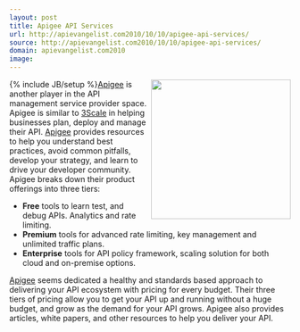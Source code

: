 ```yaml
---
layout: post
title: Apigee API Services
url: http://apievangelist.com2010/10/10/apigee-api-services/
source: http://apievangelist.com2010/10/10/apigee-api-services/
domain: apievangelist.com2010
image: 
---
```

{% include JB/setup %}<img src="http://kinlane-productions.s3.amazonaws.com/api-evangelist/apigee-logo.jpg"  width="250" align="right" /><a href="http://www.apigee.com">Apigee</a> is another player in the API management service provider space. Apigee is similar to <a href="http://www.mashery.com%3EMashery%3C/a%3E%20and%20%3Ca%20href=">3Scale</a> in helping businesses plan, deploy and manage their API.
<a href="http://www.apigee.com">Apigee</a> provides resources to help you understand best practices, avoid common pitfalls, develop your strategy, and learn to drive your developer community.
Apigee breaks down their product offerings into three tiers:
<ul>
     <li>
          <strong>Free</strong> tools to learn test, and debug APIs. Analytics and rate limiting.
     </li>
     <li>
          <strong>Premium</strong> tools for advanced rate limiting, key management and unlimited traffic plans.
     </li>
     <li>
          <strong>Enterprise</strong> tools for API policy framework, scaling solution for both cloud and on-premise options.
     </li>
</ul><a href="http://www.apigee.com">Apigee</a> seems dedicated a healthy and standards based approach to delivering your API ecosystem with pricing for every budget. Their three tiers of pricing allow you to get your API up and running without a huge budget, and grow as the demand for your API grows.
Apigee also provides articles, white papers, and other resources to help you deliver your API.

